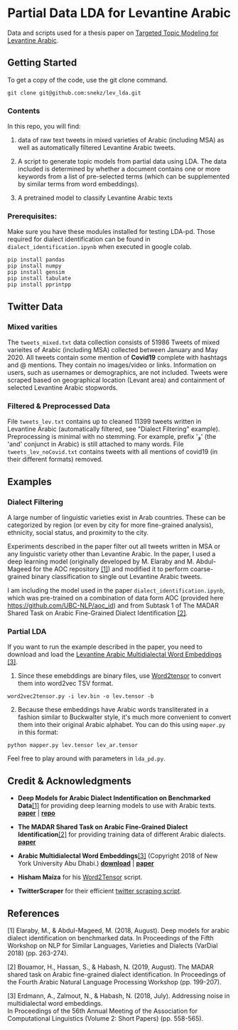 # Partial Data LDA for Levantine Arabic

Data and scripts used for a thesis paper on [Targeted Topic Modeling for Levantine Arabic](http://uu.diva-portal.org/smash/record.jsf?pid=diva2%3A1439483&dswid=-4687). 

## Getting Started

To get a copy of the code, use the git clone command. 

```shell
git clone git@github.com:snekz/lev_lda.git
```
### Contents

In this repo, you will find: 

1. data of raw text tweets in mixed varieties of Arabic (including MSA) as well as automatically filtered Levantine Arabic tweets. 

2. A script to generate topic models from partial data using LDA. The data included is determined by whether a document contains one or more keywords from a list of pre-selected terms (which can be supplemented by similar terms from word embeddings).

3. A pretrained model to classify Levantine Arabic texts

### Prerequisites:

Make sure you have these modules installed for testing LDA-pd. Those required for dialect identification can be found in ```dialect_identification.ipynb``` when executed in google colab. 

```shell
pip install pandas
pip install numpy
pip install gensim 
pip install tabulate
pip install pprintpp
```

## Twitter Data

### Mixed varities 

The ```tweets_mixed.txt``` data collection consists of 51986 Tweets of mixed varieites of Arabic (including MSA) collected between January and May 2020. All tweets contain some mention of **Covid19** complete with hashtags and @ mentions. They contain no images/video or links. Information on users, such as usernames or demographics, are not included. Tweets were scraped based on geographical location (Levant area) and containment of selected Levantine Arabic stopwords. 

### Filtered & Preprocessed Data

File ```tweets_lev.txt``` contains up to cleaned 11399 tweets written in Levantine Arabic (automatically filtered, see "Dialect Filtering" example). Preprocessing is minimal with no stemming. For example, prefix 'و' (the 'and' conjunct in Arabic) is still attached to many words. File ```tweets_lev_noCovid.txt``` contains tweets with all mentions of covid19 (in their different formats) removed. 

## Examples

### Dialect Filtering
A large number of linguistic varieties exist in Arab countries. These can be categorized by region (or even by city for more fine-grained analysis), ethnicity, social status, and proximity to the city. 

Experiments described in the paper filter out all tweets written in MSA or any linguistic variety other than Levantine Arabic. In the paper, I used a deep learning model (originally developed by M. Elaraby and M. Abdul-Mageed for the AOC repository [[1]](#1)) and modified it to perform coarse-grained binary classification to single out Levantine Arabic tweets. 

I am including the model used in the paper ```dialect_identification.ipynb```, which was pre-trained on a combination of data form AOC (provided here https://github.com/UBC-NLP/aoc_id) and from Subtask 1 of The MADAR Shared Task on Arabic Fine-Grained Dialect Identification [[2]](#2).

### Partial LDA
If you want to run the example described in the paper, you need to download and load the [Levantine Arabic Multidialectal Word Embeddings](https://camel.abudhabi.nyu.edu/arabic-multidialectal-embeddings/) [[3]](#3). 

1. Since these emebddings are binary files, use [Word2tensor](https://github.com/HichemMaiza/Word2tensor) to convert them into word2vec TSV format. 

```shell
word2vec2tensor.py -i lev.bin -o lev.tensor -b
```

2. Because these embeddings have Arabic words transliterated in a fashion similar to Buckwalter style, it's much more convenient to convert them into their original Arabic alphabet. You can do this using ```maper.py``` in this format:

```shell
python mapper.py lev.tensor lev_ar.tensor
```

Feel free to play around with parameters in ```lda_pd.py```.

## Credit & Acknowledgments

* **Deep Models for Arabic Dialect Indentification on Benchmarked Data**[[1]](#1) for providing deep learning models to use with Arabic texts. [**paper**](https://www.aclweb.org/anthology/W18-3930) | [**repo**](https://github.com/UBC-NLP/aoc_id)

* **The MADAR Shared Task on Arabic Fine-Grained Dialect Identification**[[2]](#2) for providing training data of different Arabic dialects. [**paper**](https://www.aclweb.org/anthology/W19-4622)

* **Arabic Multidialectal Word Embeddings**[[3]](#3)
(Copyright 2018 of New York University Abu Dhabi.) [**download**](https://camel.abudhabi.nyu.edu/arabic-multidialectal-embeddings/) | [**paper**](https://www.aclweb.org/anthology/P18-2089/)

* **Hisham Maiza** for his [Word2Tensor](https://github.com/HichemMaiza/Word2tensor) script. 

* **TwitterScraper** for their efficient [twitter scraping script](https://github.com/taspinar/twitterscraper). 

## References

<a id="1">[1]</a> 
Elaraby, M., & Abdul-Mageed, M. (2018, August).
Deep models for arabic dialect identification on benchmarked data. 
In Proceedings of the Fifth Workshop on NLP for Similar Languages, Varieties and Dialects (VarDial 2018) (pp. 263-274).

<a id="2">[2]</a> 
Bouamor, H., Hassan, S., & Habash, N. (2019, August).
The MADAR shared task on Arabic fine-grained dialect identification. 
In Proceedings of the Fourth Arabic Natural Language Processing Workshop (pp. 199-207).

<a id="3">[3]</a> 
Erdmann, A., Zalmout, N., & Habash, N. (2018, July). 
Addressing noise in multidialectal word embeddings.  
In Proceedings of the 56th Annual Meeting of the Association for Computational Linguistics (Volume 2: Short Papers) (pp. 558-565).
